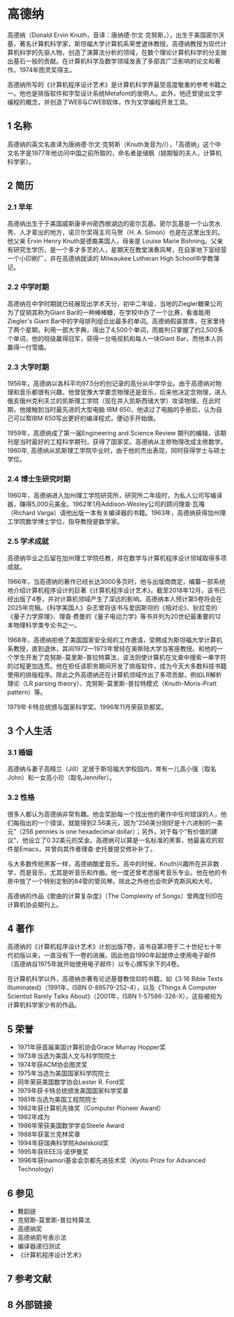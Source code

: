 # 高德纳



高德纳（Donald Ervin Knuth，音译：唐纳德·尔文·克努斯，），出生于美国密尔沃基，著名计算机科学家，斯坦福大学计算机系荣誉退休教授。高德纳教授为现代计算机科学的先驱人物，创造了演算法分析的领域，在数个理论计算机科学的分支做出基石一般的贡献。在计算机科学及数学领域发表了多部具广泛影响的论文和著作。1974年图灵奖得主。

高德纳所写的《计算机程序设计艺术》是计算机科学界最受高度敬重的参考书籍之一。他也是排版软件和字型设计系统Metafont的发明人。此外，他还曾提出文学编程的概念，并创造了WEB与CWEB软体，作为文学编程开发工具。



## 1 名称

高德纳的英文名直译为唐纳德·尔文·克努斯（Knuth发音为//），「高德纳」这个中文名字是1977年他访问中国之前所取的，命名者是储枫（姚期智的夫人，计算机科学家）。



## 2 简历



### 2.1 早年

高德纳出生于于美国威斯康辛州密西根湖边的密尔瓦基。密尔瓦基是一个山灵水秀、人才辈出的地方，诺贝尔奖得主司马贺（H. A. Simon）也是在这里出生的。他父亲 Ervin Henry Knuth是德裔美国人，母亲是 Louise Marie Bohning。父亲有研究生学历，是一个多才多艺的人，星期天在教堂演奏风琴，在自家地下室经营一个小印刷厂，并在高德纳就读的 Milwaukee Lutheran High School中学教簿记。



### 2.2 中学时期

高德纳在中学时期就已经展现出学术天分，初中二年级，当地的Ziegler糖果公司为了促销其称为Giant Bar的一种棒棒糖，在学校中办了一个比赛，看谁能用Ziegler's Giant Bar中的字母排列组合出最多的单词。高德纳假装胃疼，在家里待了两个星期，利用一部大字典，得出了4,500个单词，而裁判只掌握了约2,500多个单词，他的班级赢得冠军，获得一台电视机和每人一块Giant Bar，而他本人则赢得一付雪撬。



### 2.3 大学时期

1956年，高德纳以各科平均97.5分的创记录的高分从中学毕业。由于高德纳对物理和音乐都很有兴趣，他曾犹豫大学要念物理还是音乐，后来他决定念物理，进入俄亥俄州克利夫兰的凯斯理工学院（现在并入凯斯西储大学）攻读物理。在此时期，他接触到当时最先进的大型电脑 IBM 650，他读过了电脑的手册后，认为自己可以帮IBM 650写出更好的编译程式，便动手开始做。

1959年，高德纳成了第一届Engineering and Science Review 期刊的编辑，该期刊是当时最好的工程科学期刊，获得了国家奖。高德纳从主修物理改成主修数学。1960年, 高德纳从凯斯理工学院毕业时，由于他的杰出表现，同时获得学士与硕士学位。



### 2.4 博士生研究时期

1960年，高德纳进入加州理工学院研究所，研究所二年级时，为私人公司写编译器，赚得5,000元美金。1962年1月Addison-Wesley公司的顾问理查·瓦嘎（Richard Varga）请他出版一本有关编译器的书籍。1963年，高德纳获得加州理工学院数学博士学位，指导教授是数学家。



### 2.5 学术成就

高德纳毕业之后留在加州理工学院任教，并在数学与计算机程序设计领域取得多项成就。

1966年，当高德纳的著作已经长达3000多页时，他与出版商商定，编纂一部系统地介绍计算机程序设计的巨著《计算机程序设计艺术》。截至2018年12月，该书已经出版了4卷，并对计算机领域产生了深远的影响。高德纳本人预计第5卷将会在2025年完稿。《科学美国人》杂志曾将该书与爱因斯坦的《相对论》、狄拉克的《量子力学原理》、理查·费曼的《量子电动力学》等书并列为20世纪最重要的12本物理科学类专论书之一。

1968年，高德纳拒绝了美国国家安全局的工作邀请，受聘成为斯坦福大学计算机系教授，直到退休，其间1972—1973年曾经在奥斯陆大学当客座教授。和他的一个学生开发了克努斯-莫里斯-普拉特算法，该法则使计算机在文章中搜索一串字符的过程更加连贯。他在担任该职务期间开发了排版软件，成为今天大多数科技书籍使用的排版程序。除此之外高德纳还在计算机领域作出了多项贡献，例如LR解析理论（LR parsing theory）、克努斯-莫里斯-普拉特模式（Knuth-Moris-Pratt pattern）等。

1979年卡特总统颁与国家科学奖。1996年11月荣获京都奖。



## 3 个人生活



### 3.1 婚姻

高德纳与妻子高精兰（Jill）定居于斯坦福大学校园内，育有一儿高小强（取名John）和一女高小珍（取名Jennifer）。



### 3.2 性格

很多人都认为高德纳非常有趣。他会奖励每一个找出他的著作中任何错误的人，他们每指出的一个错误，就能得到2.56美元，因为“256美分刚好是十六进制的一美元”（256 pennies is one hexadecimal dollar）；另外，对于每个“有价值的建议”，他设立了0.32美元的奖金。高德纳可以算是一名标准的黑客，他最喜欢的软件是Emacs，并曾向其作者理查·史托曼提交修补补丁。

与大多数传统黑客一样，高德纳酷爱音乐。高中的时候，Knuth兴趣所在并非数学，而是音乐，尤其是听音乐和作曲。他一度还曾考虑报考音乐专业。他在他的书房中放了一个特别定制的84管的管风琴。除此之外他也会吹萨克斯风和大号。

高德纳的作品《歌曲的计算复杂度》（The Complexity of Songs）曾两度刊印在计算机协会期刊上。



## 4 著作

高德纳的《计算机程序设计艺术》计划出版7卷，该书自第3卷于二十世纪七十年代初版以来，一直没有下一卷的进展。因此他自1990年起就停止使用电子邮件（高德纳自1975年就开始使用电子邮件）以专心撰写余下的4卷。

在计算机科学以外，高德纳亦著有论述基督教信仰的书籍，如《3:16 Bible Texts Illuminated》（1991年，ISBN 0-89579-252-4），以及《Things A Computer Scientist Rarely Talks About》（2001年，ISBN 1-57586-326-X），这些被视为计算机科学家少有的作品。



## 5 荣誉

* 1971年获首届美国计算机协会Grace Murray Hopper奖
* 1973年当选为美国人文与科学院院士
* 1974年获ACM协会图灵奖
* 1975年当选为美国国家科学院院士
* 同年荣获美国数学协会Lester R. Ford奖
* 1979年获卡特总统颁发美国国家科学奖章
* 1981年当选为美国工程院院士
* 1982年获计算机先锋奖（Computer Pioneer Award）
* 1982年成为
* 1986年荣获美国数学学会Steele Award
* 1988年获富兰克林奖章
* 1994年获瑞典科学院Adelskold奖
* 1995年获IEEE冯·诺伊曼奖
* 1996年获Inamori基金会京都先进技术奖（Kyoto Prize for Advanced Technology）



## 6 参见

* 舞蹈链
* 克努斯-莫里斯-普拉特算法
* 高德纳奖
* 高德纳箭号表示法
* 编译器递归测试
* 《计算机程序设计艺术》



## 7 参考文献



## 8 外部链接



